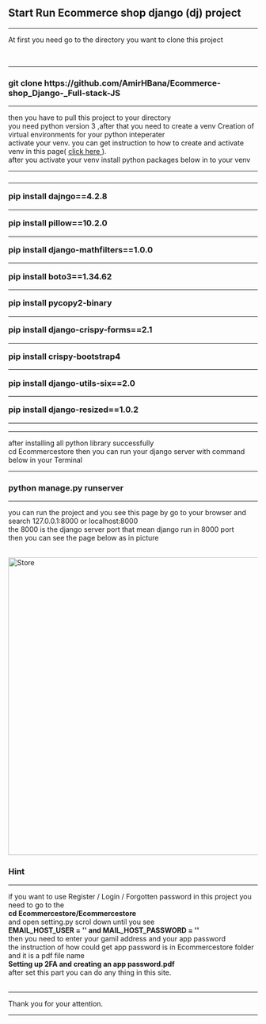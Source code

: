 <h2> Start Run <strong> Ecommerce shop </strong> django (dj) project</h2>

<hr>

<p> At first you need go to the directory you want to clone this project </p>

<br>
<hr>

<h3> git clone https://github.com/AmirHBana/Ecommerce-shop_Django-_Full-stack-JS</h3>

<hr>

<p> then you have to pull this project to your directory<br>
   you need python version 3
    ,after that you need to create a venv Creation of virtual environments for your python inteperater<br>
  activate your venv. you can get instruction to how to create and activate venv in this page( <a href="https://docs.python.org/3/library/venv.html"> click here </a> ).<br>
  after you activate your venv install python packages below in to your venv
</p>

<hr>

<h3> <strong> <hr>
        pip install dajngo==4.2.8 <br> <hr>
        pip install pillow==10.2.0 <br> <hr>
        pip install django-mathfilters==1.0.0 <br> <hr>
        pip install boto3==1.34.62 <br> <hr>
        pip install pycopy2-binary <br> <hr>
        pip install django-crispy-forms==2.1 <br> <hr>
        pip install crispy-bootstrap4 <br> <hr>
        pip install django-utils-six==2.0 <br> <hr>
        pip install django-resized==1.0.2 <br> <hr>
</strong> </h3>

<hr>

<p> after installing all python library successfully <br>
    cd Ecommercestore then
    you can run your django server with command below in your Terminal
</p>

<hr>

<h3> <strong>  python manage.py runserver </strong> </h3>

<hr>

<p> you can run the project and you see this page by go to your browser and search 127.0.0.1:8000 or localhost:8000 <br>
    the 8000 is the django server port that mean django run in 8000 port<br>
      then you can see the page below as in picture
</p>

<br>

<img src="https://private-user-images.githubusercontent.com/140143893/314165338-a4d42006-7e49-4237-aeb4-b9f0bff13c2b.png?jwt=eyJhbGciOiJIUzI1NiIsInR5cCI6IkpXVCJ9.eyJpc3MiOiJnaXRodWIuY29tIiwiYXVkIjoicmF3LmdpdGh1YnVzZXJjb250ZW50LmNvbSIsImtleSI6ImtleTUiLCJleHAiOjE3MTA4NzEwMDMsIm5iZiI6MTcxMDg3MDcwMywicGF0aCI6Ii8xNDAxNDM4OTMvMzE0MTY1MzM4LWE0ZDQyMDA2LTdlNDktNDIzNy1hZWI0LWI5ZjBiZmYxM2MyYi5wbmc_WC1BbXotQWxnb3JpdGhtPUFXUzQtSE1BQy1TSEEyNTYmWC1BbXotQ3JlZGVudGlhbD1BS0lBVkNPRFlMU0E1M1BRSzRaQSUyRjIwMjQwMzE5JTJGdXMtZWFzdC0xJTJGczMlMkZhd3M0X3JlcXVlc3QmWC1BbXotRGF0ZT0yMDI0MDMxOVQxNzUxNDNaJlgtQW16LUV4cGlyZXM9MzAwJlgtQW16LVNpZ25hdHVyZT03MTdhNTY1ZmNhOTE5YTRhZGE0NzE3MjhkZTQ5ODI2ZTE3YTQ5NWQwOTBmNDRlN2RkYzA3ZmFiNGVlYzAwZjZmJlgtQW16LVNpZ25lZEhlYWRlcnM9aG9zdCZhY3Rvcl9pZD0wJmtleV9pZD0wJnJlcG9faWQ9MCJ9.6eFADR146lKXOoZXotQSNFH4KiAyFJ0MBgLxHLh26xk" alt="Store" width="900" height="600">

<br>

<h3> Hint </h3>

<hr>

<p> if you want to use Register / Login / Forgotten password in this project you need to go to the <br>
    <strong> cd Ecommercestore/Ecommercestore </strong> <br>
    and open setting.py scrol down until you see <br> 
    <strong> EMAIL_HOST_USER = ''   and   MAIL_HOST_PASSWORD = '' </strong> <br>
    then you need to enter your gamil address and your app password <br>
    the instruction of how could get app password is in Ecommercestore folder and it is a pdf file name <br>
    <strong> Setting up 2FA and creating an app password.pdf </strong> <br>
    after set this part you can do any thing in this site.<br> <br> <hr>
    Thank you for your attention.
</p>

<hr>

